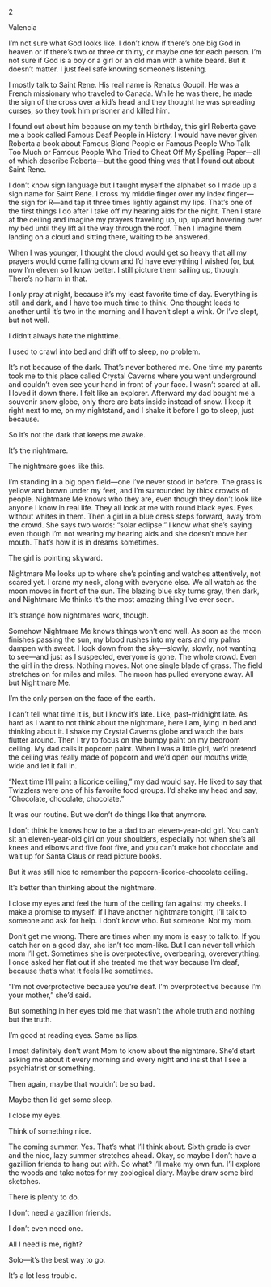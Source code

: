 2

Valencia



I’m not sure what God looks like. I don’t know if there’s one big God in heaven or if there’s two or three or thirty, or maybe one for each person. I’m not sure if God is a boy or a girl or an old man with a white beard. But it doesn’t matter. I just feel safe knowing someone’s listening.

I mostly talk to Saint Rene. His real name is Renatus Goupil. He was a French missionary who traveled to Canada. While he was there, he made the sign of the cross over a kid’s head and they thought he was spreading curses, so they took him prisoner and killed him.

I found out about him because on my tenth birthday, this girl Roberta gave me a book called Famous Deaf People in History. I would have never given Roberta a book about Famous Blond People or Famous People Who Talk Too Much or Famous People Who Tried to Cheat Off My Spelling Paper—all of which describe Roberta—but the good thing was that I found out about Saint Rene.

I don’t know sign language but I taught myself the alphabet so I made up a sign name for Saint Rene. I cross my middle finger over my index finger—the sign for R—and tap it three times lightly against my lips. That’s one of the first things I do after I take off my hearing aids for the night. Then I stare at the ceiling and imagine my prayers traveling up, up, up and hovering over my bed until they lift all the way through the roof. Then I imagine them landing on a cloud and sitting there, waiting to be answered. 

When I was younger, I thought the cloud would get so heavy that all my prayers would come falling down and I’d have everything I wished for, but now I’m eleven so I know better. I still picture them sailing up, though. There’s no harm in that.

I only pray at night, because it’s my least favorite time of day. Everything is still and dark, and I have too much time to think. One thought leads to another until it’s two in the morning and I haven’t slept a wink. Or I’ve slept, but not well.

I didn’t always hate the nighttime.

I used to crawl into bed and drift off to sleep, no problem.

It’s not because of the dark. That’s never bothered me. One time my parents took me to this place called Crystal Caverns where you went underground and couldn’t even see your hand in front of your face. I wasn’t scared at all. I loved it down there. I felt like an explorer. Afterward my dad bought me a souvenir snow globe, only there are bats inside instead of snow. I keep it right next to me, on my nightstand, and I shake it before I go to sleep, just because.

So it’s not the dark that keeps me awake.

It’s the nightmare.

The nightmare goes like this.

I’m standing in a big open field—one I’ve never stood in before. The grass is yellow and brown under my feet, and I’m surrounded by thick crowds of people. Nightmare Me knows who they are, even though they don’t look like anyone I know in real life. They all look at me with round black eyes. Eyes without whites in them. Then a girl in a blue dress steps forward, away from the crowd. She says two words: “solar eclipse.” I know what she’s saying even though I’m not wearing my hearing aids and she doesn’t move her mouth. That’s how it is in dreams sometimes.

The girl is pointing skyward. 

Nightmare Me looks up to where she’s pointing and watches attentively, not scared yet. I crane my neck, along with everyone else. We all watch as the moon moves in front of the sun. The blazing blue sky turns gray, then dark, and Nightmare Me thinks it’s the most amazing thing I’ve ever seen. 

It’s strange how nightmares work, though.

Somehow Nightmare Me knows things won’t end well. As soon as the moon finishes passing the sun, my blood rushes into my ears and my palms dampen with sweat. I look down from the sky—slowly, slowly, not wanting to see—and just as I suspected, everyone is gone. The whole crowd. Even the girl in the dress. Nothing moves. Not one single blade of grass. The field stretches on for miles and miles. The moon has pulled everyone away. All but Nightmare Me.

I’m the only person on the face of the earth.

I can’t tell what time it is, but I know it’s late. Like, past-midnight late. As hard as I want to not think about the nightmare, here I am, lying in bed and thinking about it. I shake my Crystal Caverns globe and watch the bats flutter around. Then I try to focus on the bumpy paint on my bedroom ceiling. My dad calls it popcorn paint. When I was a little girl, we’d pretend the ceiling was really made of popcorn and we’d open our mouths wide, wide and let it fall in.

“Next time I’ll paint a licorice ceiling,” my dad would say. He liked to say that Twizzlers were one of his favorite food groups. I’d shake my head and say, “Chocolate, chocolate, chocolate.”

It was our routine. But we don’t do things like that anymore.

I don’t think he knows how to be a dad to an eleven-year-old girl. You can’t sit an eleven-year-old girl on your shoulders, especially not when she’s all knees and elbows and five foot five, and you can’t make hot chocolate and wait up for Santa Claus or read picture books.

But it was still nice to remember the popcorn-licorice-chocolate ceiling.

It’s better than thinking about the nightmare.

I close my eyes and feel the hum of the ceiling fan against my cheeks. I make a promise to myself: if I have another nightmare tonight, I’ll talk to someone and ask for help. I don’t know who. But someone. Not my mom.

Don’t get me wrong. There are times when my mom is easy to talk to. If you catch her on a good day, she isn’t too mom-like. But I can never tell which mom I’ll get. Sometimes she is overprotective, overbearing, overeverything. I once asked her flat out if she treated me that way because I’m deaf, because that’s what it feels like sometimes.

“I’m not overprotective because you’re deaf. I’m overprotective because I’m your mother,” she’d said.

But something in her eyes told me that wasn’t the whole truth and nothing but the truth.

I’m good at reading eyes. Same as lips. 

I most definitely don’t want Mom to know about the nightmare. She’d start asking me about it every morning and every night and insist that I see a psychiatrist or something.

Then again, maybe that wouldn’t be so bad.

Maybe then I’d get some sleep.

I close my eyes.

Think of something nice.

The coming summer. Yes. That’s what I’ll think about. Sixth grade is over and the nice, lazy summer stretches ahead. Okay, so maybe I don’t have a gazillion friends to hang out with. So what? I’ll make my own fun. I’ll explore the woods and take notes for my zoological diary. Maybe draw some bird sketches.

There is plenty to do.

I don’t need a gazillion friends.

I don’t even need one.

All I need is me, right?

Solo—it’s the best way to go. 

It’s a lot less trouble.
